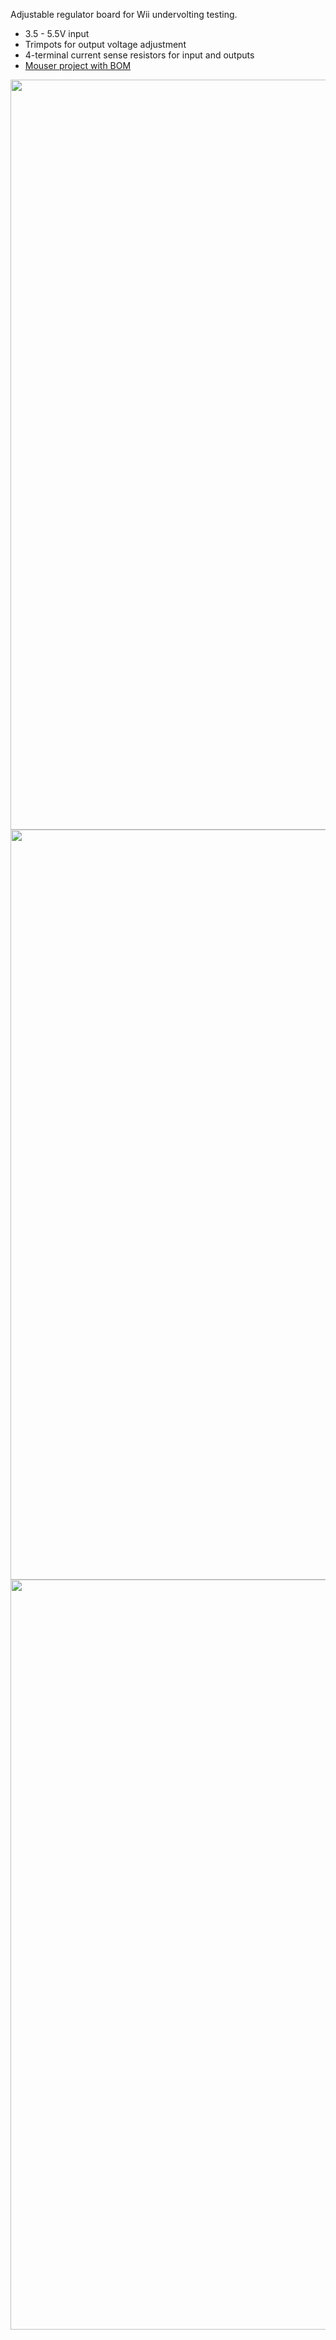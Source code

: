 Adjustable regulator board for Wii undervolting testing. 
- 3.5 - 5.5V input
- Trimpots for output voltage adjustment
- 4-terminal current sense resistors for input and outputs
- [Mouser project with BOM
](https://www.mouser.com/ProjectManager/ProjectDetail.aspx?AccessID=8f9d8d9514)
<img src="https://github.com/mackieks/wii_undervolt/blob/main/images/reg_board.png" width=1200>
<img src="https://github.com/mackieks/wii_undervolt/blob/main/images/reg_board2.png" width=1200>
<img src="https://github.com/mackieks/wii_undervolt/blob/main/images/undervolt.png" width=1200>
